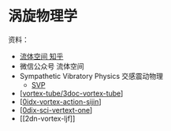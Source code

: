 # 涡旋物理学

资料：
- [流体空间 知乎](https://www.zhihu.com/people/fluid_space)
- 微信公众号 流体空间
- Sympathetic Vibratory Physics 交感震动物理
  - [SVP](www.svpwiki.com)
- [[vortex-tube/3doc-vortex-tube]]
- [[0idx-vortex-action-sijin]]
- [[0dix-sci-vertext-one]]
- [[2dn-vortex-ljf]]


[//begin]: # "Autogenerated link references for markdown compatibility"
[vortex-tube/3doc-vortex-tube]: vortex-tube/3doc-vortex-tube.md "涡流管制冷"
[0idx-vortex-action-sijin]: vortex-action-sijin/0idx-vortex-action-sijin.md "司今 磁陀螺运动 专栏"
[0dix-sci-vertext-one]: vortex-one/0dix-sci-vertext-one.md "涡旋物理统一场"
[//end]: # "Autogenerated link references"